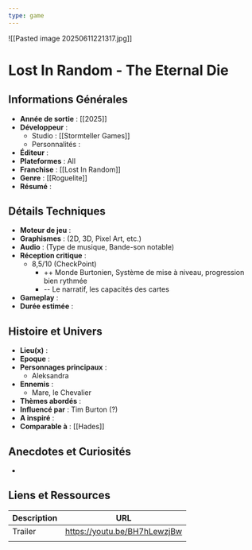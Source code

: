 ```yaml
---
type: game
---
```

![[Pasted image 20250611221317.jpg]]
# Lost In Random - The Eternal Die

## Informations Générales

- **Année de sortie** : [[2025]]
- **Développeur** : 
	- Studio : [[Stormteller Games]]
	- Personnalités : 
- **Éditeur** : 
- **Plateformes** : All
- **Franchise** : [[Lost In Random]]
- **Genre** : [[Roguelite]]
- **Résumé** : 

## Détails Techniques
- **Moteur de jeu** : 
- **Graphismes** : (2D, 3D, Pixel Art, etc.)
- **Audio** : (Type de musique, Bande-son notable)
- **Réception critique** :
	- 8,5/10 (CheckPoint)
		- ++ Monde Burtonien, Système de mise à niveau, progression bien rythmée
		- -- Le narratif, les capacités des cartes
- **Gameplay** :
- **Durée estimée** : 

## Histoire et Univers
- **Lieu(x)** : 
- **Epoque** : 
- **Personnages principaux** : 
	- Aleksandra
- **Ennemis** :
	- Mare, le Chevalier
- **Thèmes abordés** : 
- **Influencé par** : Tim Burton (?)
- **A inspiré** : 
- **Comparable à** : [[Hades]]
## Anecdotes et Curiosités
- 
## Liens et Ressources

| Description | URL                          |
| ----------- | ---------------------------- |
| Trailer     | https://youtu.be/BH7hLewzjBw |
|             |                              |
